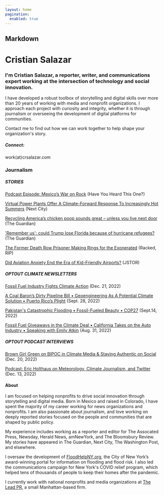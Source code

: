 ```yaml
---
layout: home
pagination: 
  enabled: true
---
```

## Markdown

# Cristian Salazar

### I'm Cristian Salazar, a reporter, writer, and communications expert working at the intersection of technology and social innovation.

I have developed a robust toolbox of storytelling and digital skills over more than 20 years of working with media and nonprofit organizations. I approach each project with curiosity and integrity, whether it is through journalism or overseeing the development of digital platforms for communities.

Contact me to find out how we can work together to help shape your organization's story.

##### Connect:

work(at)crsalazar.com

### Journalism

##### STORIES

[Podcast Episode: Mexico’s War on Rock](https://podcasts.apple.com/us/podcast/have-you-heard-this-one/id1568368613?i=1000638408523) (Have You Heard This One?)

[Virtual Power Plants Offer A Climate-Forward Response To Increasingly Hot Summers](https://nextcity.org/urbanist-news/virtual-power-plants-offer-a-climate-forward-response-to-extreme-heat) (Next City)

[Recycling America’s chicken poop sounds great – unless you live next door](https://www.theguardian.com/us-news/2023/mar/17/bioenergy-devco-chicken-manure-biogas-seaford-delaware) (The Guardian)

['Remember us': could Trump lose Florida because of hurricane refugees?](https://www.theguardian.com/us-news/2020/mar/10/donald-trump-lose-florida-hurricane-maria-refugees-us-elections-2020) (The Guardian)

[The Former Death Row Prisoner Making Rings for the Exonerated](https://www.racked.com/2018/2/8/16965698/death-row-rings-exonerated) (Racked, RIP)

[Did Aviation Anxiety End the Era of Kid-Friendly Airports?](https://daily.jstor.org/did-aviation-anxiety-end-the-era-of-kid-friendly-airports/) (JSTOR)

##### OPTOUT CLIMATE NEWSLETTERS

[Fossil Fuel Industry Fights Climate Action](https://originals.optout.news/fossil-fuel-industry-fights-climate-action/) (Dec. 21, 2022)

[A Coal Baron’s Dirty Pipeline Bill • Geoengineering As A Potential Climate Solution • Puerto Rico’s Plight](https://originals.optout.news/a-coal-barons-dirty-pipeline-bill-geoengineering-as-a-potential-climate-solution-puerto-ricos-plight/) (Sept. 28, 2022)

[Pakistan's Catastrophic Flooding • Fossil-Fueled Beauty • COP27](https://originals.optout.news/pakistans-catastrophic-flooding/) (Sept.14, 2022)

[Fossil Fuel Giveaways in the Climate Deal • California Takes on the Auto Industry • Speaking with Emily Atkin](https://originals.optout.news/fossil-fuel-giveaways/) (Aug. 31, 2022)

##### OPTOUT PODCAST INTERVIEWS

[Brown Girl Green on BIPOC in Climate Media & Staying Authentic on Social](https://originals.optout.news/podcast-brown-girl-green-on-bipoc/) (Dec. 20, 2022)

[Podcast: Eric Holthaus on Meteorology, Climate Journalism, and Twitter](https://originals.optout.news/optoutcast-eric-holthaus/) (Dec. 13, 2022)

#### About

I am focused on helping nonprofits to drive social innovation through storytelling and digital media. Born in Mexico and raised in Colorado, I have spent the majority of my career working for news organizations and nonprofits. I am also passionate about journalism, and love working on deeply reported stories focused on the people and communities that are shaped by public policy.

My experience includes working as a reporter and editor for The Assocated Press, Newsday, Herald News, amNewYork, and The Bloomsbury Review. My stories have appeared in The Guardian, Next City, The Washington Post, and elsewhere.

I oversaw the development of [FloodHelpNY.org](https://www.floodhelpny.org/), the City of New York’s award-winning portal for information on flooding and flood risk. I also led the communications campaign for New York's COVID relief program, which helped tens of thousands of people to keep their homes after the pandemic.

I currently work with national nonprofits and media organizations at [The Lead PR](https://www.theleadpr.com/), a small Manhattan-based firm.